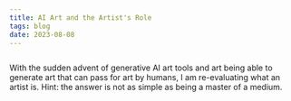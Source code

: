 ```yaml
---
title: AI Art and the Artist's Role
tags: blog
date: 2023-08-08
---
```


<img src='https://images.unsplash.com/photo-1578321270951-88bd84d09a64?q=80&w=2607&auto=format&fit=crop&ixlib=rb-4.0.3&ixid=M3wxMjA3fDB8MHxwaG90by1wYWdlfHx8fGVufDB8fHx8fA%3D%3D' alt='' class='img-fluid my-4'>

With the sudden advent of generative AI art tools and art being able to generate art that can pass for art by humans, I am re-evaluating what an artist is. Hint: the answer is not as simple as being a master of a medium.